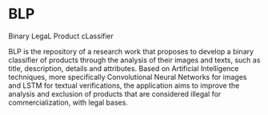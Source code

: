 # BLP
Binary LegaL Product cLassifier

BLP is the repository of a research work that proposes to develop a binary classifier of products through the analysis of their images and texts, such as title, description, details and attributes. Based on Artificial Intelligence techniques, more specifically Convolutional Neural Networks for images and LSTM for textual verifications, the application aims to improve the analysis and exclusion of products that are considered illegal for commercialization, with legal bases.
